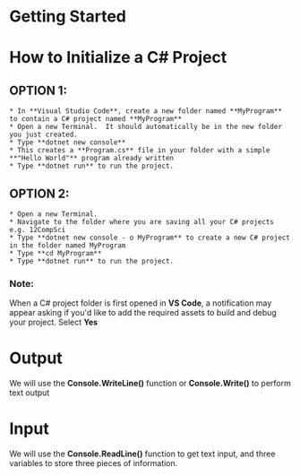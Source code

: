 # Getting Started

# How to Initialize a C# Project

## OPTION 1:

    * In **Visual Studio Code**, create a new folder named **MyProgram** to contain a C# project named **MyProgram**
    * Open a new Terminal.  It should automatically be in the new folder you just created.
    * Type **dotnet new console**
    * This creates a **Program.cs** file in your folder with a simple **"Hello World"** program already written
    * Type **dotnet run** to run the project.

## OPTION 2:

    * Open a new Terminal.
    * Navigate to the folder where you are saving all your C# projects e.g. 12CompSci
    * Type **dotnet new console - o MyProgram** to create a new C# project in the folder named MyProgram
    * Type **cd MyProgram**
    * Type **dotnet run** to run the project.
  


### Note:
When a C# project folder is first opened in **VS Code**, a notification may appear asking if you'd like to add the required assets to build and debug your project.  Select **Yes**

# Output

We will use the **Console.WriteLine()** function or **Console.Write()** to perform text output

# Input

We will use the **Console.ReadLine()** function to get text input, and three variables to store three pieces of information.
